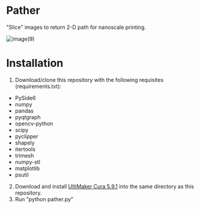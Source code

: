 # Pather
"Slice" images to return 2-D path for nanoscale printing.

![image(9)](https://github.com/user-attachments/assets/19c6bce2-e482-42be-8889-9dfd2297ffb9)

# Installation
1. Download/clone this repository with the following requisites (requirements.txt):
- PySide6
- numpy
- pandas
- pyqtgraph
- opencv-python
- scipy
- pyclipper
- shapely
- itertools
- trimesh
- numpy-stl
- matplotlib
- psutil
2. Download and install [UltiMaker Cura 5.9.1]([url](https://github.com/Ultimaker/Cura/releases/download/5.9.1/UltiMaker-Cura-5.9.1-win64-X64.exe)) into the same directory as this repository.
3. Run "python pather.py"
